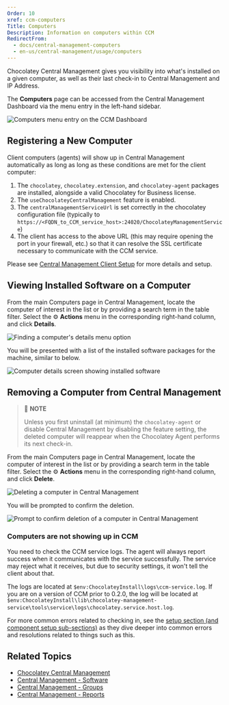 ```yaml
---
Order: 10
xref: ccm-computers
Title: Computers
Description: Information on computers within CCM
RedirectFrom:
  - docs/central-management-computers
  - en-us/central-management/usage/computers
---
```


Chocolatey Central Management gives you visibility into what's installed on a given computer, as well as their last check-in to Central Management and IP Address.

The **Computers** page can be accessed from the Central Management Dashboard via the menu entry in the left-hand sidebar.

![Computers menu entry on the CCM Dashboard](/assets/images/computers/ccm-computers-nav.png)

## Registering a New Computer

Client computers (agents) will show up in Central Management automatically as long as long as these conditions are met for the client computer:

1. The `chocolatey`, `chocolatey.extension`, and `chocolatey-agent` packages are installed, alongside a valid Chocolatey for Business license.
1. The `useChocolateyCentralManagement` feature is enabled.
1. The `centralManagementServiceUrl` is set correctly in the chocolatey configuration file (typically to `https://<FQDN_to_CCM_service_host>:24020/ChocolateyManagementService`)
1. The client has access to the above URL (this may require opening the port in your firewall, etc.) so that it can resolve the SSL certificate necessary to communicate with the CCM service.

Please see [Central Management Client Setup](xref:ccm-client) for more details and setup.

## Viewing Installed Software on a Computer

From the main Computers page in Central Management, locate the computer of interest in the list or by providing a search term in the table filter.
Select the :gear: **Actions** menu in the corresponding right-hand column, and click **Details**.

![Finding a computer's details menu option](/assets/images/computers/ccm-computers-details-menu.png)

You will be presented with a list of the installed software packages for the machine, similar to below.

![Computer details screen showing installed software](/assets/images/computers/ccm-computers-details.png)

## Removing a Computer from Central Management

> :memo: **NOTE**
>
> Unless you first uninstall (at minimum) the `chocolatey-agent` or disable Central Management by disabling the feature setting, the deleted computer will reappear when the Chocolatey Agent performs its next check-in.

From the main Computers page in Central Management, locate the computer of interest in the list or by providing a search term in the table filter.
Select the :gear: **Actions** menu in the corresponding right-hand column, and click **Delete**.

![Deleting a computer in Central Management](/assets/images/computers/ccm-computers-delete-menu.png)

You will be prompted to confirm the deletion.

![Prompt to confirm deletion of a computer in Central Management](/assets/images/computers/ccm-computers-delete-confirm.png)


### Computers are not showing up in CCM

You need to check the CCM service logs. The agent will always report success when it communicates with the service successfully. The service may reject what it receives, but due to security settings, it won't tell the client about that.

The logs are located at `$env:ChocolateyInstall\logs\ccm-service.log`. If you are on a version of CCM prior to 0.2.0, the log will be located at `$env:ChocolateyInstall\lib\chocolatey-management-service\tools\service\logs\chocolatey.service.host.log`.

For more common errors related to checking in, see the [setup section (and component setup sub-sections)](xref:ccm-setup) as they dive deeper into common errors and resolutions related to things such as this.

## Related Topics

* [Chocolatey Central Management](xref:central-management)
* [Central Management - Software](xref:ccm-software)
* [Central Management - Groups](xref:ccm-groups)
* [Central Management - Reports](xref:ccm-reports)
